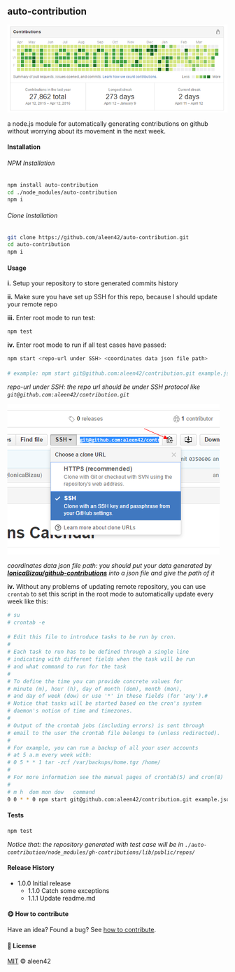 ## auto-contribution

<img src="example.png">

a node.js module for automatically generating contributions on github without worrying about its movement in the next week.

#### Installation

###### NPM Installation

```bash
npm install auto-contribution
cd ./node_modules/auto-contribution
npm i
```

###### Clone Installation

```bash
git clone https://github.com/aleen42/auto-contribution.git
cd auto-contribution
npm i
```

#### Usage

**i.** Setup your repository to store generated commits history

**ii.** Make sure you have set up SSH for this repo, because I should update your remote repo

**iii.** Enter root mode to run test:

```bash
npm test
```

**iv.** Enter root mode to run if all test cases have passed:

```bash
npm start <repo-url under SSH> <coordinates data json file path>

# example: npm start git@github.com:aleen42/contribution.git example.json
```

*repo-url under SSH: the repo url should be under SSH protocol like `git@github.com:aleen42/contribution.git`*

<img src="./screenshot1.png">

*coordinates data json file path: you should put your data generated by [**IonicaBizau/github-contributions**](https://github.com/IonicaBizau/github-contributions) into a json file and give the path of it*

**iv.** Without any problems of updating remote repository, you can use `crontab` to set this script in the root mode to automatically update every week like this:

```bash
# su
# crontab -e

# Edit this file to introduce tasks to be run by cron.
#
# Each task to run has to be defined through a single line
# indicating with different fields when the task will be run
# and what command to run for the task
#
# To define the time you can provide concrete values for
# minute (m), hour (h), day of month (dom), month (mon),
# and day of week (dow) or use '*' in these fields (for 'any').#
# Notice that tasks will be started based on the cron's system
# daemon's notion of time and timezones.
#
# Output of the crontab jobs (including errors) is sent through
# email to the user the crontab file belongs to (unless redirected).
#
# For example, you can run a backup of all your user accounts
# at 5 a.m every week with:
# 0 5 * * 1 tar -zcf /var/backups/home.tgz /home/
#
# For more information see the manual pages of crontab(5) and cron(8)
#
# m h  dom mon dow   command
0 0 * * 0 npm start git@github.com:aleen42/contribution.git example.json
```

#### Tests

```bash
npm test
```

*Notice that: the repository generated with test case will be in `./auto-contribution/node_modules/gh-contributions/lib/public/repos/`*

#### Release History

* 1.0.0 Initial release
	* 1.1.0 Catch some exceptions
	* 1.1.1 Update readme.md

#### :yum: How to contribute

Have an idea? Found a bug? See [how to contribute](https://aleen42.gitbooks.io/personalwiki/content/contribution.html).

#### :scroll: License

[MIT](https://aleen42.gitbooks.io/personalwiki/content/MIT.html) © aleen42
